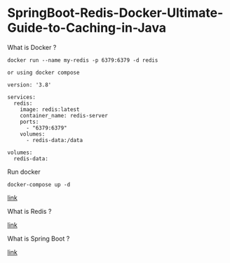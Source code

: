# SpringBoot-Redis-Docker-Ultimate-Guide-to-Caching-in-Java

What is Docker ?

```terminal
docker run --name my-redis -p 6379:6379 -d redis

or using docker compose

version: '3.8'

services:
  redis:
    image: redis:latest
    container_name: redis-server
    ports:
      - "6379:6379"
    volumes:
      - redis-data:/data

volumes:
  redis-data:
```

Run docker 

```
docker-compose up -d
```

[link](https://www.example.com/my%20great%20page)

What is Redis ?

[link](https://www.example.com/my%20great%20page)

What is Spring Boot ?

[link](https://www.example.com/my%20great%20page)
